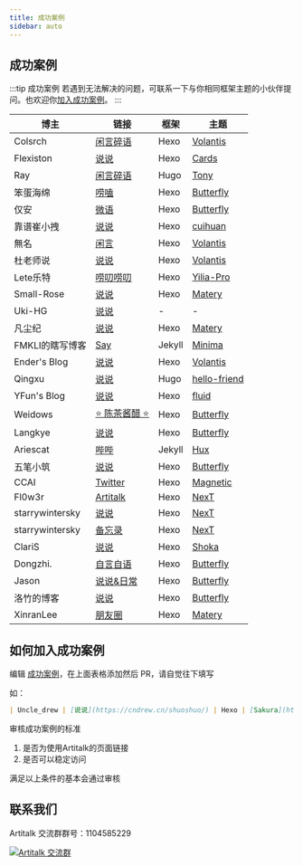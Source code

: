 ```yaml
---
title: 成功案例
sidebar: auto
---
```


## 成功案例

:::tip 成功案例
若遇到无法解决的问题，可联系一下与你相同框架主题的小伙伴提问。也欢迎你[加入成功案例](#如何加入成功案例)。
:::

| 博主 | 链接 | 框架 |主题 |
| ---- | ---- | ---- | ---- |
| Colsrch | [闲言碎语](https://colsrch.cn/shuoshuo/) | Hexo | [Volantis](https://github.com/volantis-x/hexo-theme-volantis) |
| Flexiston | [说说](https://blog.flesx.cn/say/) | Hexo | [Cards](https://github.com/ChrAlpha/hexo-theme-cards) |
| Ray | [闲言碎语](https://raycoder.me/shuoshuo/) | Hugo | [Tony](https://github.com/ThemeTony/hugo-theme-tony) |
| 笨蛋海绵 | [唠嗑](https://qzkyl.ml/shuoshuo/) | Hexo | [Butterfly](https://github.com/jerryc127/hexo-theme-butterfly) |
| 仅安 | [微语](https://jinan6.vip/shuoshuo/) | Hexo | [Butterfly](https://github.com/jerryc127/hexo-theme-butterfly) |
| 靠谱崔小拽 | [说说](http://cuihuan.net/shuoshuo/) | Hexo | [cuihuan](https://github.com/cuihuan/blog) |
| 無名 | [闲言](https://blog.imsyy.top/talk/) | Hexo | [Volantis](https://github.com/volantis-x/hexo-theme-volantis) |
| 杜老师说 | [说说](https://dusays.com/shuoshuo/) | Hexo | [Volantis](https://github.com/penndu/hexo-theme-volantis) |
| Lete乐特 | [唠叨唠叨](https://yilia.lete114.top/say/) | Hexo | [Yilia-Pro](https://github.com/lete114/hexo-theme-yilia-pro) |
| Small-Rose | [说说](https://notes.zhangxiaocai.cn/artitalk/) | Hexo | [Matery](https://github.com/blinkfox/hexo-theme-matery) |
| Uki-HG | [说说](https://ishya.top/) | - | - |
| 凡尘纪 | [说说](https://hesifan.top/artitalk/) | Hexo | [Matery](https://github.com/blinkfox/hexo-theme-matery) |
| FMKLI的瞎写博客 | [Say](https://fmkli.js.org/blog/say/) | Jekyll | [Minima](https://github.com/jekyll/minima) |
| Ender's Blog | [说说](https://code004accepted.github.io/shuoshuo/) | Hexo | [Volantis](https://github.com/volantis-x/hexo-theme-volantis) |
| Qingxu | [说说](https://blog.qingxu.live/talk/) | Hugo | [hello-friend](https://github.com/panr/hugo-theme-hello-friend) |
| YFun's Blog | [说说](https://www.yfun.top/talk/) | Hexo | [fluid](https://github.com/fluid-dev/hexo-theme-fluid) |
| Weidows | [⭐ 陈茶酱醋 ⭐](https://weidows.github.io/artitalk/older_artitalk) | Hexo | [Butterfly](https://github.com/jerryc127/hexo-theme-butterfly) |
| Langkye | [说说](https://langkye.gitee.io/shuoshuo/) | Hexo | [Butterfly](https://github.com/jerryc127/hexo-theme-butterfly) |
| Ariescat | [哔哔](https://ariescat.top/bibi/) | Jekyll | [Hux](https://github.com/Huxpro/huxpro.github.io) |
| 五笔小筑 | [说说](https://wubi98.gitee.io/artitalk/) | Hexo | [Butterfly](https://github.com/jerryc127/hexo-theme-butterfly) |
| CCAI | [Twitter](https://iccai.tk/twitter/) | Hexo | [Magnetic](https://github.com/klugjo/hexo-theme-magnetic/) |
| Fl0w3r | [Artitalk](https://yousazoe.top/artitalk/) | Hexo | [NexT](https://github.com/theme-next/hexo-theme-next/) |
| starrywintersky | [说说](http://wintersky.xyz/shuoshuo/) | Hexo | [NexT](https://github.com/theme-next/hexo-theme-next/) |
| starrywintersky | [备忘录](http://wintersky.xyz/privatenotes/) | Hexo | [NexT](https://github.com/theme-next/hexo-theme-next/) |
| ClariS | [说说](https://silkyheart.moe/talk/) | Hexo | [Shoka](https://github.com/amehime/hexo-theme-shoka) |
| Dongzhi.| [自言自语](https://xiaocq.top/artitalk/) | Hexo | [Butterfly](https://github.com/jerryc127/hexo-theme-butterfly) |
| Jason | [说说&日常](https://fictory.cn/artitalk/) | Hexo | [Butterfly](https://github.com/jerryc127/hexo-theme-butterfly) |
| 洛竹的博客 | [说说](https://youngjuning.js.org/talk/) | Hexo | [Butterfly](https://github.com/jerryc127/hexo-theme-butterfly) |
| XinranLee | [朋友圈](https://xinran-lee.github.io/artitalk/) | Hexo | [Matery](https://github.com/blinkfox/hexo-theme-matery) |
## 如何加入成功案例

编辑 [成功案例](https://github.com/ArtitalkJS/docs/edit/master/docs/links.md)，在上面表格添加然后 PR，请自觉往下填写

如：

```markdown
| Uncle_drew | [说说](https://cndrew.cn/shuoshuo/) | Hexo | [Sakura](https://github.com/honjun/hexo-theme-sakura) |
```

审核成功案例的标准
1. 是否为使用Artitalk的页面链接
2. 是否可以稳定访问

满足以上条件的基本会通过审核

## 联系我们

Artitalk 交流群群号：1104585229

<a target="_blank" href="//shang.qq.com/wpa/qunwpa?idkey=520e7f864d39813525de483e40e50ffdea7f64715c88aca117169fcdbef6cd14"><img border="0" src="//pub.idqqimg.com/wpa/images/group.png" alt="Artitalk 交流群" title="Artitalk 交流群"></a>

<ins class="adsbygoogle"
     style="display:block"
     data-ad-format="fluid"
     data-ad-layout-key="-fb+5w+4e-db+86"
     data-ad-client="ca-pub-9420537843748923"
     data-ad-slot="8405286900"></ins>
<script>
     (adsbygoogle = window.adsbygoogle || []).push({});
</script>
